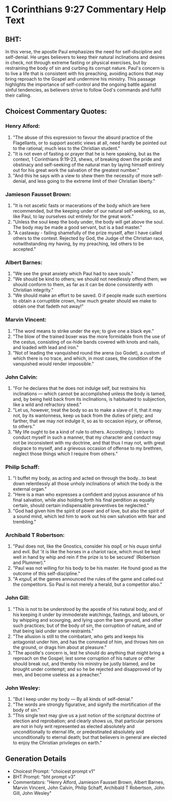 # 1 Corinthians 9:27 Commentary Help Text

## BHT:
In this verse, the apostle Paul emphasizes the need for self-discipline and self-denial. He urges believers to keep their natural inclinations and desires in check, not through extreme fasting or physical exercises, but by restraining the body of sin and curbing its corrupt nature. Paul's concern is to live a life that is consistent with his preaching, avoiding actions that may bring reproach to the Gospel and undermine his ministry. This passage highlights the importance of self-control and the ongoing battle against sinful tendencies, as believers strive to follow God's commands and fulfill their calling.

## Choicest Commentary Quotes:
### Henry Alford:
1. "The abuse of this expression to favour the absurd practice of the Flagellants, or to support ascetic views at all, need hardly be pointed out to the rational, much less to the Christian student."
2. "It is not even of fasting or prayer that he is here speaking, but as the context, 1 Corinthians 9:19-23, shews, of breaking down the pride and obstinacy and self-seeking of the natural man by laying himself entirely out for his great work the salvation of the greatest number."
3. "And this he says with a view to shew them the necessity of more self-denial, and less going to the extreme limit of their Christian liberty."

### Jamieson Fausset Brown:
1. "It is not ascetic fasts or macerations of the body which are here recommended, but the keeping under of our natural self-seeking, so as, like Paul, to lay ourselves out entirely for the great work."
2. "Unless the soul keep the body under, the body will get above the soul. The body may be made a good servant, but is a bad master."
3. "A castaway - failing shamefully of the prize myself, after I have called others to the contest. Rejected by God, the Judge of the Christian race, notwithstanding my having, by my preaching, led others to be accepted."

### Albert Barnes:
1. "We see the great anxiety which Paul had to save souls."
2. "We should be kind to others; we should not needlessly offend them; we should conform to them, as far as it can be done consistently with Christian integrity."
3. "We should make an effort to be saved. O if people made such exertions to obtain a corruptible crown, how much greater should we make to obtain one that fadeth not away!"

### Marvin Vincent:
1. "The word means to strike under the eye; to give one a black eye."
2. "The blow of the trained boxer was the more formidable from the use of the cestus, consisting of ox-hide bands covered with knots and nails, and loaded with lead and iron."
3. "Not of leading the vanquished round the arena (so Godet), a custom of which there is no trace, and which, in most cases, the condition of the vanquished would render impossible."

### John Calvin:
1. "For he declares that he does not indulge self, but restrains his inclinations — which cannot be accomplished unless the body is tamed, and, by being held back from its inclinations, is habituated to subjection, like a wild and refractory steed."
2. "Let us, however, treat the body so as to make a slave of it, that it may not, by its wantonness, keep us back from the duties of piety; and farther, that we may not indulge it, so as to occasion injury, or offense, to others."
3. "My life ought to be a kind of rule to others. Accordingly, I strive to conduct myself in such a manner, that my character and conduct may not be inconsistent with my doctrine, and that thus I may not, with great disgrace to myself, and a grievous occasion of offense to my brethren, neglect those things which I require from others."

### Philip Schaff:
1. "I buffet my body, as acting and acted on through the body...to beat down relentlessly all those unholy inclinations of which the body is the external organ." 
2. "Here is a man who expresses a confident and joyous assurance of his final salvation, while also holding forth his final perdition as equally certain, should certain indispensable preventives be neglected." 
3. "God had given him the spirit of power and of love, but also the spirit of a sound mind, which led him to work out his own salvation with fear and trembling."

### Archibald T Robertson:
1. "Paul does not, like the Gnostics, consider his σαρξ or his σωμα sinful and evil. But 'it is like the horses in a chariot race, which must be kept well in hand by whip and rein if the prize is to be secured' (Robertson and Plummer)."
2. "Paul was not willing for his body to be his master. He found good as the outcome of this self-discipline."
3. "A κηρυξ at the games announced the rules of the game and called out the competitors. So Paul is not merely a herald, but a competitor also."

### John Gill:
1. "This is not to be understood by the apostle of his natural body, and of his keeping it under by immoderate watchings, fastings, and labours, or by whipping and scourging, and lying upon the bare ground, and other such practices; but of the body of sin, the corruption of nature, and of that being laid under some restraints."
2. "The allusion is still to the combatant, who gets and keeps his antagonist under him, and has the command of him, and throws him on the ground, or drags him about at pleasure."
3. "The apostle's concern is, lest he should do anything that might bring a reproach on the Gospel; lest some corruption of his nature or other should break out, and thereby his ministry be justly blamed, and be brought under contempt; and so he be rejected and disapproved of by men, and become useless as a preacher."

### John Wesley:
1. "But I keep under my body — By all kinds of self-denial." 
2. "The words are strongly figurative, and signify the mortification of the body of sin."
3. "This single text may give us a just notion of the scriptural doctrine of election and reprobation; and clearly shows us, that particular persons are not in holy writ represented as elected absolutely and unconditionally to eternal life, or predestinated absolutely and unconditionally to eternal death; but that believers in general are elected to enjoy the Christian privileges on earth."


## Generation Details
- Choicest Prompt: "choicest prompt v1"
- BHT Prompt: "bht prompt v3"
- Commentators: "Henry Alford, Jamieson Fausset Brown, Albert Barnes, Marvin Vincent, John Calvin, Philip Schaff, Archibald T Robertson, John Gill, John Wesley"
